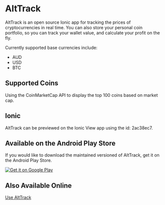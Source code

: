 # AltTrack
AltTrack is an open source Ionic app for tracking the prices of cryptocurrencies in real time. You can also store your personal coin portfolio, so you can track your wallet value, and calculate your profit on the fly.

Currently supported base currencies include:
- AUD
- USD
- BTC

## Supported Coins
Using the CoinMarketCap API to display the top 100 coins based on market cap.

## Ionic
AltTrack can be previewed on the Ionic View app using the id: 2ac38ec7.

## Available on the Android Play Store
If you would like to download the maintained versioned of AltTrack, get it on the Android Play Store.

<a href='https://play.google.com/store/apps/details?id=io.kallahan.alttrack&pcampaignid=MKT-Other-global-all-co-prtnr-py-PartBadge-Mar2515-1'><img alt='Get it on Google Play' src='https://play.google.com/intl/en_us/badges/images/generic/en_badge_web_generic.png'/></a>

## Also Available Online

<a href="webapp/alttrack.html">Use AltTrack</a>
